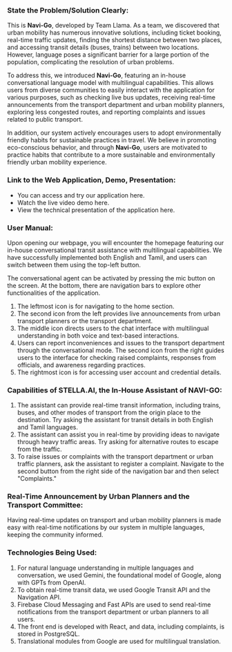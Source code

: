 ### State the Problem/Solution Clearly:

This is **Navi-Go**, developed by Team Llama. As a team, we discovered that urban mobility has numerous innovative solutions, including ticket booking, real-time traffic updates, finding the shortest distance between two places, and accessing transit details (buses, trains) between two locations. However, language poses a significant barrier for a large portion of the population, complicating the resolution of urban problems.

To address this, we introduced **Navi-Go**, featuring an in-house conversational language model with multilingual capabilities. This allows users from diverse communities to easily interact with the application for various purposes, such as checking live bus updates, receiving real-time announcements from the transport department and urban mobility planners, exploring less congested routes, and reporting complaints and issues related to public transport.

In addition, our system actively encourages users to adopt environmentally friendly habits for sustainable practices in travel. We believe in promoting eco-conscious behavior, and through **Navi-Go**, users are motivated to practice habits that contribute to a more sustainable and environmentally friendly urban mobility experience.

### Link to the Web Application, Demo, Presentation:

- You can access and try our application here.
- Watch the live video demo here.
- View the technical presentation of the application here.

### User Manual:

Upon opening our webpage, you will encounter the homepage featuring our in-house conversational transit assistance with multilingual capabilities. We have successfully implemented both English and Tamil, and users can switch between them using the top-left button.

The conversational agent can be activated by pressing the mic button on the screen. At the bottom, there are navigation bars to explore other functionalities of the application.

1. The leftmost icon is for navigating to the home section.
2. The second icon from the left provides live announcements from urban transport planners or the transport department.
3. The middle icon directs users to the chat interface with multilingual understanding in both voice and text-based interactions.
4. Users can report inconveniences and issues to the transport department through the conversational mode. The second icon from the right guides users to the interface for checking raised complaints, responses from officials, and awareness regarding practices.
5. The rightmost icon is for accessing user account and credential details.

### Capabilities of STELLA.AI, the In-House Assistant of NAVI-GO:

1. The assistant can provide real-time transit information, including trains, buses, and other modes of transport from the origin place to the destination. Try asking the assistant for transit details in both English and Tamil languages.
2. The assistant can assist you in real-time by providing ideas to navigate through heavy traffic areas. Try asking for alternative routes to escape from the traffic.
3. To raise issues or complaints with the transport department or urban traffic planners, ask the assistant to register a complaint. Navigate to the second button from the right side of the navigation bar and then select "Complaints."

### Real-Time Announcement by Urban Planners and the Transport Committee:

Having real-time updates on transport and urban mobility planners is made easy with real-time notifications by our system in multiple languages, keeping the community informed.

### Technologies Being Used:

1. For natural language understanding in multiple languages and conversation, we used Gemini, the foundational model of Google, along with GPTs from OpenAI.
2. To obtain real-time transit data, we used Google Transit API and the Navigation API.
3. Firebase Cloud Messaging and Fast APIs are used to send real-time notifications from the transport department or urban planners to all users.
4. The front end is developed with React, and data, including complaints, is stored in PostgreSQL.
5. Translational modules from Google are used for multilingual translation.
